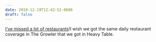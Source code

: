```yaml
---
date: 2018-12-19T12:42:52-0600
draft: false
---
```


[I’ve missed a lot of restaurants](https://growlermag.com/minnesota-restaurant-openings-and-closing-in-2018/)!I wish we got the same daily restaurant coverage in The Growler that we got in Heavy Table.

